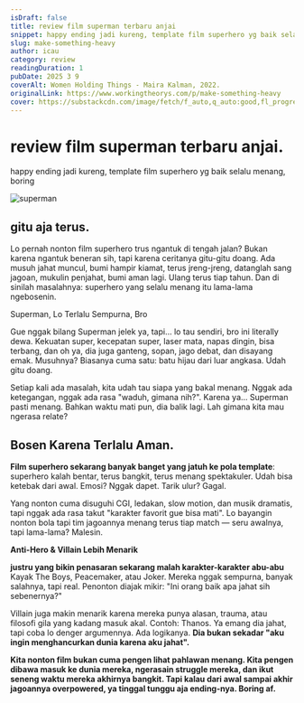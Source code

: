 ```yaml
---
isDraft: false
title: review film superman terbaru anjai
snippet: happy ending jadi kureng, template film superhero yg baik selalu menang, boring
slug: make-something-heavy
author: icau
category: review
readingDuration: 1
pubDate: 2025 3 9
coverAlt: Women Holding Things - Maira Kalman, 2022.
originalLink: https://www.workingtheorys.com/p/make-something-heavy
cover: https://substackcdn.com/image/fetch/f_auto,q_auto:good,fl_progressive:steep/https%3A%2F%2Fsubstack-post-media.s3.amazonaws.com%2Fpublic%2Fimages%2Facc54571-c711-44a0-a529-a501d8565466_680x878.jpeg
---
```


# review film superman terbaru anjai.
happy ending jadi kureng, template film superhero yg baik selalu menang, boring

![superman](https://comicbookclublive.com/wp-content/uploads/2025/07/Superman-Treasury-2025-Hero-for-All-1-crop.webp)

## gitu aja terus.
Lo pernah nonton film superhero trus ngantuk di tengah jalan? Bukan karena ngantuk beneran sih, tapi karena ceritanya gitu-gitu doang. Ada musuh jahat muncul, bumi hampir kiamat, terus jreng-jreng, datanglah sang jagoan, mukulin penjahat, bumi aman lagi. Ulang terus tiap tahun. Dan di sinilah masalahnya: superhero yang selalu menang itu lama-lama ngebosenin.

Superman, Lo Terlalu Sempurna, Bro

Gue nggak bilang Superman jelek ya, tapi... lo tau sendiri, bro ini literally dewa. Kekuatan super, kecepatan super, laser mata, napas dingin, bisa terbang, dan oh ya, dia juga ganteng, sopan, jago debat, dan disayang emak. Musuhnya? Biasanya cuma satu: batu hijau dari luar angkasa. Udah gitu doang.

Setiap kali ada masalah, kita udah tau siapa yang bakal menang. Nggak ada ketegangan, nggak ada rasa "waduh, gimana nih?". Karena ya... Superman pasti menang. Bahkan waktu mati pun, dia balik lagi. Lah gimana kita mau ngerasa relate?


## Bosen Karena Terlalu Aman.
<strong> Film superhero sekarang banyak banget yang jatuh ke pola template</strong>: superhero kalah bentar, terus bangkit, terus menang spektakuler. Udah bisa ketebak dari awal. Emosi? Nggak dapet. Tarik ulur? Gagal.

Yang nonton cuma disuguhi CGI, ledakan, slow motion, dan musik dramatis, tapi nggak ada rasa takut "karakter favorit gue bisa mati". Lo bayangin nonton bola tapi tim jagoannya menang terus tiap match — seru awalnya, tapi lama-lama? Malesin.

<strong> Anti-Hero & Villain Lebih Menarik </strong>

<strong> justru yang bikin penasaran sekarang malah karakter-karakter abu-abu </strong> Kayak The Boys, Peacemaker, atau Joker. Mereka nggak sempurna, banyak salahnya, tapi real. Penonton diajak mikir: "Ini orang baik apa jahat sih sebenernya?"

Villain juga makin menarik karena mereka punya alasan, trauma, atau filosofi gila yang kadang masuk akal. Contoh: Thanos. Ya emang dia jahat, tapi coba lo denger argumennya. Ada logikanya. <strong> Dia bukan sekadar "aku ingin menghancurkan dunia karena aku jahat".</strong>

<strong>Kita nonton film bukan cuma pengen lihat pahlawan menang. Kita pengen dibawa masuk ke dunia mereka, ngerasain struggle mereka, dan ikut seneng waktu mereka akhirnya bangkit. Tapi kalau dari awal sampai akhir jagoannya overpowered, ya tinggal tunggu aja ending-nya. Boring af. </strong>
